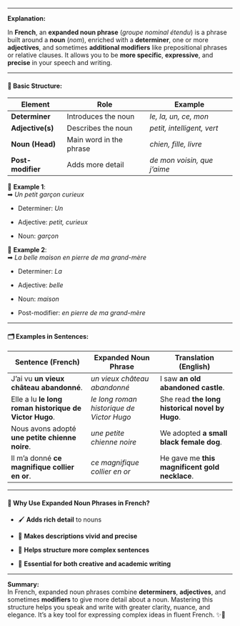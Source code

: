 
---

**Explanation:**

In **French**, an **expanded noun phrase** (_groupe nominal étendu_) is a phrase built around a **noun** (_nom_), enriched with a **determiner**, one or more **adjectives**, and sometimes **additional modifiers** like prepositional phrases or relative clauses. It allows you to be **more specific**, **expressive**, and **precise** in your speech and writing.

---

#### 🧱 Basic Structure:

|Element|Role|Example|
|---|---|---|
|**Determiner**|Introduces the noun|_le, la, un, ce, mon_|
|**Adjective(s)**|Describes the noun|_petit, intelligent, vert_|
|**Noun (Head)**|Main word in the phrase|_chien, fille, livre_|
|**Post-modifier**|Adds more detail|_de mon voisin, que j’aime_|

🧩 **Example 1**:  
➡ _Un petit garçon curieux_

- Determiner: _Un_
    
- Adjective: _petit, curieux_
    
- Noun: _garçon_
    

🧩 **Example 2**:  
➡ _La belle maison en pierre de ma grand-mère_

- Determiner: _La_
    
- Adjective: _belle_
    
- Noun: _maison_
    
- Post-modifier: _en pierre de ma grand-mère_
    

---

#### 🗂️ Examples in Sentences:

|Sentence (French)|Expanded Noun Phrase|Translation (English)|
|---|---|---|
|J’ai vu **un vieux château abandonné**.|_un vieux château abandonné_|I saw **an old abandoned castle**.|
|Elle a lu **le long roman historique de Victor Hugo**.|_le long roman historique de Victor Hugo_|She read **the long historical novel by Hugo**.|
|Nous avons adopté **une petite chienne noire**.|_une petite chienne noire_|We adopted **a small black female dog**.|
|Il m’a donné **ce magnifique collier en or**.|_ce magnifique collier en or_|He gave me **this magnificent gold necklace**.|

---

#### 🎯 Why Use Expanded Noun Phrases in French?

- 🖌️ **Adds rich detail** to nouns
    
- 🎨 **Makes descriptions vivid and precise**
    
- 🧠 **Helps structure more complex sentences**
    
- 📝 **Essential for both creative and academic writing**
    

---

**Summary:**  
In French, expanded noun phrases combine **determiners**, **adjectives**, and sometimes **modifiers** to give more detail about a noun. Mastering this structure helps you speak and write with greater clarity, nuance, and elegance. It’s a key tool for expressing complex ideas in fluent French. ✨📖
